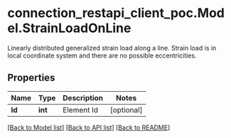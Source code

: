 # connection_restapi_client_poc.Model.StrainLoadOnLine
Linearly distributed generalized strain load along a line.  Strain load is in local coordinate system and there are no possible eccentricities.

## Properties

Name | Type | Description | Notes
------------ | ------------- | ------------- | -------------
**Id** | **int** | Element Id | [optional] 

[[Back to Model list]](../README.md#documentation-for-models) [[Back to API list]](../README.md#documentation-for-api-endpoints) [[Back to README]](../README.md)

